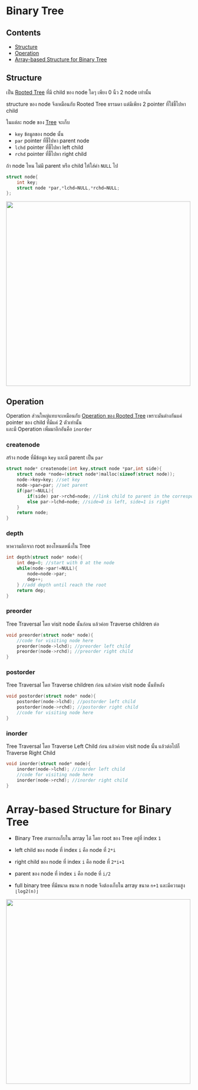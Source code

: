 # Binary Tree
## Contents
* [Structure](https://github.com/Mingyuanz1111/Algorithm-and-Data-Structure/tree/main/Files/Tree/Binary_Tree#structure)
* [Operation](https://github.com/Mingyuanz1111/Algorithm-and-Data-Structure/tree/main/Files/Tree/Binary_Tree#operation)
* [Array-based Structure for Binary Tree](https://github.com/Mingyuanz1111/Algorithm-and-Data-Structure/tree/main/Files/Tree/Binary_Tree#array-based-structure-for-binary-tree)

## Structure

เป็น [Rooted Tree](https://github.com/Mingyuanz1111/Algorithm-and-Data-Structure/tree/main/Files/Tree/Rooted_Tree) ที่มี child ของ node ใดๆ เพียง 0 นิ้ว 2 node เท่านั้น

structure ของ node จึงเหมือนกับ Rooted Tree ธรรมดา แต่มีเพียง 2 pointer ที่ใช้ชี้ไปหา child

ในแต่ละ node ของ [Tree](https://github.com/Mingyuanz1111/Algorithm-and-Data-Structure/tree/main/Files/Tree) จะเก็บ
* `key` ข้อมูลของ node นั้น
* `par` pointer ที่ชี้ไปหา parent node 
* `lchd` pointer ที่ชี้ไปหา left child
* `rchd` pointer ที่ชี้ไปหา right child

ถ้า node ไหน ไม่มี parent หรือ child ให้ใส่ค่า `NULL` ไป

```c++
struct node{
    int key;
    struct node *par,*lchd=NULL,*rchd=NULL;
};
```

<img src="https://github.com/Mingyuanz1111/Algorithm-and-Data-Structure/assets/174484621/568a04c0-bfd9-452d-aff7-38cecda780ae" width="500">

## Operation

Operation ส่วนใหญ่แทบจะเหมือนกับ [Operation ของ Rooted Tree](https://github.com/Mingyuanz1111/Algorithm-and-Data-Structure/tree/main/Files/Tree/Rooted_Tree#operation) เพราะมันต่างกันแค่ pointer ของ child ที่มีแค่ 2 ตัวเท่านั้น  
และมี Operation เพิ่มมาอีกอันคือ `inorder`

### createnode
สร้าง node ที่มีข้อมูล `key` และมี parent เป็น `par`
```c++
struct node* createnode(int key,struct node *par,int side){
    struct node *node=(struct node*)malloc(sizeof(struct node));
    node->key=key; //set key
    node->par=par; //set parent
    if(par!=NULL){
        if(side) par->rchd=node; //link child to parent in the corresponding side
        else par->lchd=node; //side=0 is left, side=1 is right
    }
    return node;
}
```

### depth
หาความลึกจาก root ของโหนดหนึ่งใน Tree
```c++
int depth(struct node* node){
    int dep=0; //start with 0 at the node
    while(node->par!=NULL){
        node=node->par;
        dep++;
    } //add depth until reach the root
    return dep;
}
```

### preorder
Tree Traversal โดย visit node นั้นก่อน แล้วค่อย Traverse children ต่อ
```c++
void preorder(struct node* node){
    //code for visiting node here
    preorder(node->lchd); //preorder left child
    preorder(node->rchd); //preorder right child
}
```

### postorder
Tree Traversal โดย Traverse children ก่อน แล้วค่อย visit node นั้นทีหลัง
```c++
void postorder(struct node* node){
    postorder(node->lchd); //postorder left child
    postorder(node->rchd); //postorder right child
    //code for visiting node here
}
```

### inorder
Tree Traversal โดย Traverse Left Child ก่อน แล้วค่อย visit node นั้น แล้วต่อไปก็ Traverse Right Child
```c++
void inorder(struct node* node){
    inorder(node->lchd); //inorder left child
    //code for visiting node here
    inorder(node->rchd); //inorder right child
}
```

# Array-based Structure for Binary Tree

* Binary Tree สามารถเก็บใน array ได้ โดย root ของ Tree อยู่ที่ index `1`

* left child ของ node ที่ index `i` คือ node ที่ `2*i`

* right child ของ node ที่ index `i` คือ node ที่ `2*i+1`

* parent ของ node ที่ index `i` คือ node ที่ `i/2`

* full binary tree ที่มีขนาด ขนาด n node จึงต้องเก็บใน array ขนาด `n+1` และมีความสูง `⌊log2(n)⌋`

<img src="https://github.com/Mingyuanz1111/Algorithm-and-Data-Structure/assets/174484621/baeaca39-632d-4066-ab0b-b51376f8dc72" width="500">
